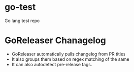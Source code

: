 # go-test
Go lang test repo

# GoReleaser Chanagelog
- GoReleaser automatically pulls changelog from PR titles
- It also groups them based on regex matching of the same
- It can also autodetect pre-release tags.